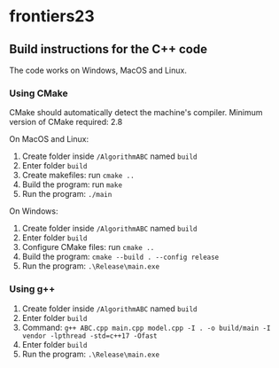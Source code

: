# frontiers23

## Build instructions for the C++ code

The code works on Windows, MacOS and Linux.

### Using CMake

CMake should automatically detect the machine's compiler. Minimum version of CMake required: 2.8

On MacOS and Linux:

1. Create folder inside `/AlgorithmABC` named `build`
2. Enter folder `build`
3. Create makefiles: run `cmake ..`
4. Build the program: run `make`
5. Run the program: `./main`

On Windows:

1. Create folder inside `/AlgorithmABC` named `build`
2. Enter folder `build`
3. Configure CMake files: run `cmake ..`
4. Build the program: `cmake --build . --config release`
5. Run the program: `.\Release\main.exe`

### Using g++

1. Create folder inside `/AlgorithmABC` named `build`
2. Enter folder `build`
3. Command: `g++ ABC.cpp main.cpp model.cpp -I . -o build/main -I vendor -lpthread -std=c++17 -Ofast`
4. Enter folder `build`
5. Run the program: `.\Release\main.exe`
